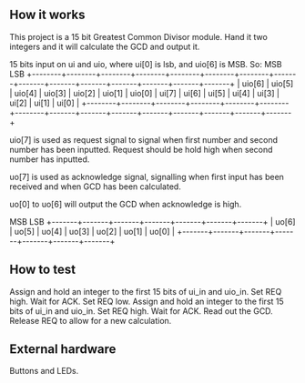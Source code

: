 <!---

This file is used to generate your project datasheet. Please fill in the information below and delete any unused
sections.

You can also include images in this folder and reference them in the markdown. Each image must be less than
512 kb in size, and the combined size of all images must be less than 1 MB.
-->

## How it works

This project is a 15 bit Greatest Common Divisor module.
Hand it two integers and it will calculate the GCD and output it.

15 bits input on ui and uio, where ui[0] is lsb, and uio[6] is MSB.
So:
MSB                                                                                                                         LSB
+--------+--------+--------+--------+--------+--------+--------+-------+-------+-------+-------+-------+-------+-------+-------+
| uio[6] | uio[5] | uio[4] | uio[3] | uio[2] | uio[1] | uio[0] | ui[7] | ui[6] | ui[5] | ui[4] | ui[3] | ui[2] | ui[1] | ui[0] |
+--------+--------+--------+--------+--------+--------+--------+-------+-------+-------+-------+-------+-------+-------+-------+

uio[7] is used as request signal to signal when first number and second number has been inputted.
Request should be hold high when second number has inputted.

uo[7] is used as acknowledge signal, signalling when first input has been received and when GCD has been calculated.

uo[0] to uo[6] will output the GCD when acknowledge is high.

MSB                                                         LSB
+-------+-------+-------+-------+-------+-------+-------+
| uo[6] | uo[5] | uo[4] | uo[3] | uo[2] | uo[1] | uo[0] |
+-------+-------+-------+-------+-------+-------+-------+

## How to test

Assign and hold an integer to the first 15 bits of ui_in and uio_in.
Set REQ high.
Wait for ACK.
Set REQ low.
Assign and hold an integer to the first 15 bits of ui_in and uio_in.
Set REQ high.
Wait for ACK.
Read out the GCD.
Release REQ to allow for a new calculation.


## External hardware

Buttons and LEDs.
